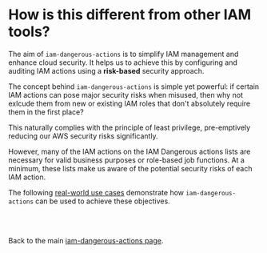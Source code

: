 # How is this different from other IAM tools? 

The aim of ```iam-dangerous-actions``` is to simplify IAM management and enhance cloud security. It helps us to achieve this by configuring and auditing IAM actions using a **risk-based** security approach.

The concept behind ```iam-dangerous-actions``` is simple yet powerful: if certain IAM actions can pose major security risks when misused, then why not exlcude them from new or existing IAM roles that don't absolutely require them in the first place?

This naturally complies with the principle of least privilege, pre-emptively reducing our AWS security risks significantly.

However, many of the IAM actions on the IAM Dangerous actions lists are necessary for valid business purposes or role-based job functions. At a minimum, these lists make us aware of the potential security risks of each IAM action.

The following [real-world use cases](https://github.com/ZiyadAlmbasher/iam-dangerous-actions/blob/main/documentations/real-world-use-cases.md) demonstrate how ```iam-dangerous-actions``` can be used to achieve these objectives. 

<br />
<br />

Back to the main [iam-dangerous-actions page](https://github.com/ZiyadAlmbasher/iam-dangerous-actions).
